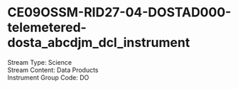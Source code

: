 # CE09OSSM-RID27-04-DOSTAD000-telemetered-dosta_abcdjm_dcl_instrument

Stream Type: Science<br>
Stream Content: Data Products<br>
Instrument Group Code: DO<br>

